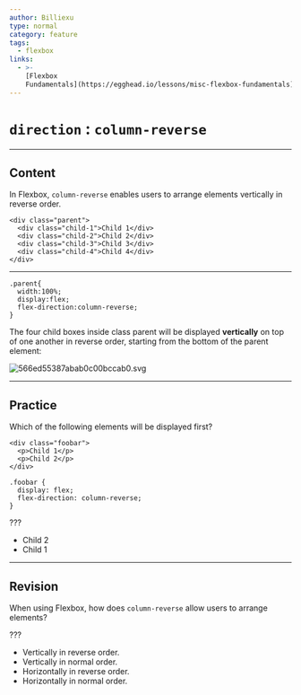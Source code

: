 ```yaml
---
author: Billiexu
type: normal
category: feature
tags:
  - flexbox
links:
  - >-
    [Flexbox
    Fundamentals](https://egghead.io/lessons/misc-flexbox-fundamentals){website}
---
```


# `direction` : `column-reverse`


---

## Content

In Flexbox, `column-reverse` enables users to arrange elements vertically in reverse order.

```plain-text
<div class="parent">
  <div class="child-1">Child 1</div>
  <div class="child-2">Child 2</div>
  <div class="child-3">Child 3</div>
  <div class="child-4">Child 4</div>
</div>

```

---

```plain-text
.parent{
  width:100%;
  display:flex;
  flex-direction:column-reverse;
}

```

The four child boxes inside class parent will be displayed **vertically** on top of one another in reverse order, starting from the bottom of the parent element:

![566ed55387abab0c00bccab0.svg](https://img.enkipro.com/c9bd35fa50bf1db13c2a2b28764e8e7a.png)


---

## Practice

Which of the following elements will be displayed first?

```plain-text
<div class="foobar">
  <p>Child 1</p>
  <p>Child 2</p>
</div>
```

```plain-text
.foobar {
  display: flex;
  flex-direction: column-reverse;
}
```

???

- Child 2
- Child 1


---

## Revision

When using Flexbox, how does `column-reverse` allow users to arrange elements?

 ???

- Vertically in reverse order.
- Vertically in normal order.
- Horizontally in reverse order.
- Horizontally in normal order.
 
